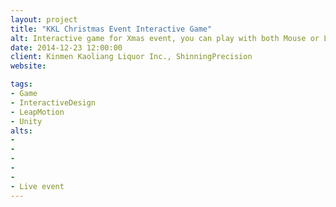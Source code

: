 ```yaml
---
layout: project
title: "KKL Christmas Event Interactive Game"
alt: Interactive game for Xmas event, you can play with both Mouse or LeapMotion
date: 2014-12-23 12:00:00
client: Kinmen Kaoliang Liquor Inc., ShinningPrecision
website:

tags:
- Game
- InteractiveDesign
- LeapMotion
- Unity
alts:
-
-
-
-
-
- Live event
---
```

